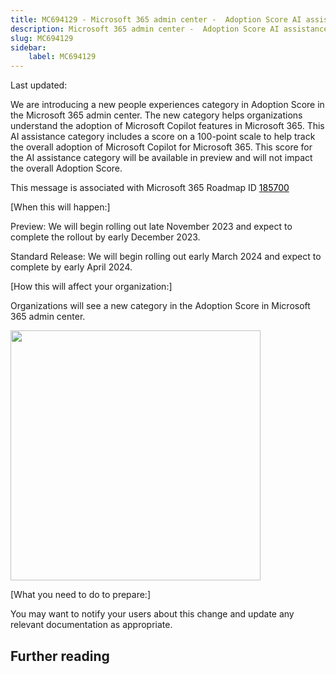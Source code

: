 ```yaml
---
title: MC694129 - Microsoft 365 admin center -  Adoption Score AI assistance category
description: Microsoft 365 admin center -  Adoption Score AI assistance category
slug: MC694129
sidebar:
    label: MC694129
---
```



Last updated: 

<p>We are introducing a new people experiences category in Adoption Score in the Microsoft 365 admin center. The new category helps organizations understand the adoption of Microsoft Copilot features in Microsoft 365. This AI assistance category includes a score on a 100-point scale to help track the overall adoption of Microsoft Copilot for Microsoft 365. This score for the AI assistance category will be available in preview and will not impact the overall Adoption Score.&nbsp;</p><p>This message is associated with Microsoft 365 Roadmap ID <a href="https://www.microsoft.com/microsoft-365/roadmap?rtc=1%26filters=&amp;searchterms=185700" target="_blank"><font color="#000000" style="">185700</font></a></p><p>[When this will happen:]</p><p>Preview: We will begin rolling out late November 2023 and expect to complete the rollout by early December 2023.</p><p>Standard Release: We will begin rolling out early March 2024 and expect to complete by early April 2024.</p><p>[How this will affect your organization:]</p><p>Organizations will see a new category in the Adoption Score in Microsoft 365 admin center.</p><p><img src="https://img-prod-cms-rt-microsoft-com.akamaized.net/cms/api/am/imageFileData/RW1f4oF?ver=7fb1" style="width: 400px;"><br></p><p>[What you need to do to prepare:]</p><p>You may want to notify your users about this change and update any relevant documentation as appropriate.</p>

## Further reading
